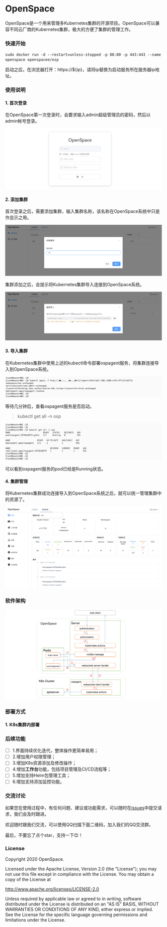 # OpenSpace

OpenSpace是一个用来管理多Kubernetes集群的开源项目。OpenSpace可以兼容不同云厂商的Kubernetes集群，极大的方便了集群的管理工作。

### 快速开始

```
sudo docker run -d --restart=unless-stopped -p 80:80 -p 443:443 --name openspace openspacee/osp
```

启动之后，在浏览器打开：https://${ip}，请将ip替换为启动服务所在服务器ip地址。

### 使用说明

#### 1. 首次登录

在OpenSpace第一次登录时，会要求输入admin超级管理员的密码，然后以admin帐号登录。

![](docs/images/first_login.png)

#### 2. 添加集群

首次登录之后，需要添加集群，输入集群名称，该名称在OpenSpace系统中只是作显示之用。

![image-20201121205437689](docs/images/add_cluster.png)

集群添加之后，会提示将Kubernetes集群导入连接到OpenSpace系统。

![image-20201121205832524](docs/images/connect_cluster.png)

#### 3. 导入集群

在Kubernetes集群中使用上述的kubectl命令部署ospagent服务，将集群连接导入到OpenSpace系统。

![image-20201121210655368](docs/images/kubectl_ospagent.png)

等待几分钟后，查看ospagent服务是否启动。

> kubectl get all -n osp

![image-20201121210931613](docs/images/ospagent.png)

可以看到ospagent服务的pod已经是Running状态。

#### 4. 集群管理

将Kubernetes集群成功连接导入到OpenSpace系统之后，就可以统一管理集群中的资源了。

![image-20201121211314376](docs/images/cluster_manage.png)

### 软件架构

![image-20201122110225534](docs/images/architecture.png)

### 部署方式

#### 1. K8s集群内部署

### 后续功能

- [ ] 1.界面持续优化迭代，整体操作更简单易用；
- [ ] 2.增加用户权限管理；
- [ ] 3.增加K8s资源添加及修改操作；
- [ ] 4.增加**工作台**功能，包括项目管理及CI/CD流程等；
- [ ] 5.增加支持Helm包管理工具；
- [ ] 6.增加支持添加监控功能。

### 交流讨论

如果您在使用过程中，有任何问题、建议或功能需求，可以随时在[issues](https://github.com/openspacee/osp/issues)中提交请求，我们会及时跟进。

欢迎随时跟我们交流，可以使用QQ扫描下面二维码，加入我们的QQ交流群。



最后，不要忘了点个star，支持一下😊！

### License
Copyright 2020 OpenSpace.

Licensed under the Apache License, Version 2.0 (the "License"); you may not use this file except in compliance with the License. You may obtain a copy of the License at

http://www.apache.org/licenses/LICENSE-2.0

Unless required by applicable law or agreed to in writing, software distributed under the License is distributed on an "AS IS" BASIS, WITHOUT WARRANTIES OR CONDITIONS OF ANY KIND, either express or implied. See the License for the specific language governing permissions and limitations under the License.

